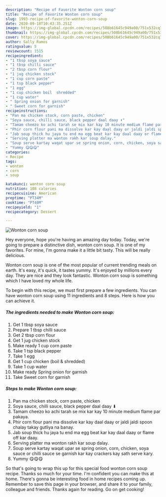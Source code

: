 ```yaml
---
description: "Recipe of Favorite Wonton corn soup"
title: "Recipe of Favorite Wonton corn soup"
slug: 1993-recipe-of-favorite-wonton-corn-soup
date: 2020-09-18T10:43:35.251Z
image: https://img-global.cpcdn.com/recipes/508b61645c949a00/751x532cq70/wonton-corn-soup-recipe-main-photo.jpg
thumbnail: https://img-global.cpcdn.com/recipes/508b61645c949a00/751x532cq70/wonton-corn-soup-recipe-main-photo.jpg
cover: https://img-global.cpcdn.com/recipes/508b61645c949a00/751x532cq70/wonton-corn-soup-recipe-main-photo.jpg
author: Sally Ramos
ratingvalue: 5
reviewcount: 1515
recipeingredient:
- "1 tbsp soya sauce"
- "1 tbsp chilli sauce"
- "2 tbsp corn flour"
- "1 jug chicken stock"
- "1 cup corn paste"
- "1 tsp black pepper"
- "1 egg"
- "1 cup chicken boil  shredded"
- "1 cup water"
- " Spring onion for garnish"
- " Sweet corn for garnish"
recipeinstructions:
- "Pan ma chicken stock, corn paste, chicken"
- "Soya sauce, chilli sauce, black pepper daal daay ⬇"
- "Tamam cheezo ko achi tarah se mix kar kay 10 minute medium flame par pakaya."
- "Phir corn flour pani ma dissolve kar kay daal daay or jaldi jaldi spoon chalay takay gutliya na banay."
- "Jab soup thick hu jaya tu end ma egg beat kar kay daal daay or flame off kar daay."
- "Serving platter ma wonton rakh kar soup dalay."
- "Soup serve kartay waqat upar se spring onion, corn, chicken, soya sauce or chilli sauce se garnish kar kay crackers kay sath serve kary."
- "Yummy 😋😋😋"
categories:
- Recipe
tags:
- wonton
- corn
- soup

katakunci: wonton corn soup 
nutrition: 108 calories
recipecuisine: American
preptime: "PT34M"
cooktime: "PT40M"
recipeyield: "1"
recipecategory: Dessert

---
```



![Wonton corn soup](https://img-global.cpcdn.com/recipes/508b61645c949a00/751x532cq70/wonton-corn-soup-recipe-main-photo.jpg)

Hey everyone, hope you're having an amazing day today. Today, we're going to prepare a distinctive dish, wonton corn soup. It is one of my favorites. For mine, I'm gonna make it a little bit tasty. This will be really delicious.



Wonton corn soup is one of the most popular of current trending meals on earth. It's easy, it's quick, it tastes yummy. It's enjoyed by millions every day. They are nice and they look fantastic. Wonton corn soup is something which I have loved my whole life.


To begin with this recipe, we must first prepare a few ingredients. You can have wonton corn soup using 11 ingredients and 8 steps. Here is how you can achieve it.

<!--inarticleads1-->

##### The ingredients needed to make Wonton corn soup:

1. Get 1 tbsp soya sauce
1. Prepare 1 tbsp chilli sauce
1. Get 2 tbsp corn flour
1. Get 1 jug chicken stock
1. Make ready 1 cup corn paste
1. Take 1 tsp black pepper
1. Take 1 egg
1. Get 1 cup chicken (boil &amp; shredded)
1. Take 1 cup water
1. Make ready  Spring onion for garnish
1. Take  Sweet corn for garnish




<!--inarticleads2-->

##### Steps to make Wonton corn soup:

1. Pan ma chicken stock, corn paste, chicken
1. Soya sauce, chilli sauce, black pepper daal daay ⬇
1. Tamam cheezo ko achi tarah se mix kar kay 10 minute medium flame par pakaya.
1. Phir corn flour pani ma dissolve kar kay daal daay or jaldi jaldi spoon chalay takay gutliya na banay.
1. Jab soup thick hu jaya tu end ma egg beat kar kay daal daay or flame off kar daay.
1. Serving platter ma wonton rakh kar soup dalay.
1. Soup serve kartay waqat upar se spring onion, corn, chicken, soya sauce or chilli sauce se garnish kar kay crackers kay sath serve kary.
1. Yummy 😋😋😋




So that's going to wrap this up for this special food wonton corn soup recipe. Thanks so much for your time. I'm confident you can make this at home. There's gonna be interesting food in home recipes coming up. Remember to save this page in your browser, and share it to your family, colleague and friends. Thanks again for reading. Go on get cooking!
